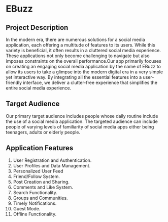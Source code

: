 # EBuzz
## Project Description
In the modern era, there are numerous solutions for a social media application, each offering a multitude of features to its users. While this variety is beneficial, it often results in a cluttered social media experience. These applications not only become challenging to navigate but also imposes constraints on the overall performance.Our app primarily focuses on creating an engaging social media application by the name of EBuzz to allow its users to take a glimpse into the modern digital era in a very simple yet interactive way. By integrating all the essential features into a user-friendly interface, we deliver a clutter-free experience that simplifies the entire social media experience.

## Target Audience
Our primary target audience includes people whose daily routine include the use of a social media application. The targeted audience can include people of varying levels of familiarity of social media apps either being teenagers, adults or elderly people.

## Application Features
1.	User Registration and Authentication.
2.	User Profiles and Data Management.
3.	Personalized User Feed
4.	Friend/Follow System.
5.	Post Creation and Sharing.
7.	Comments and Like System.
8.	Search Functionality.
9.	Groups and Communities.
10.	Timely Notifications.
11.	Guest Mode.
12.	Offline Functionality.

